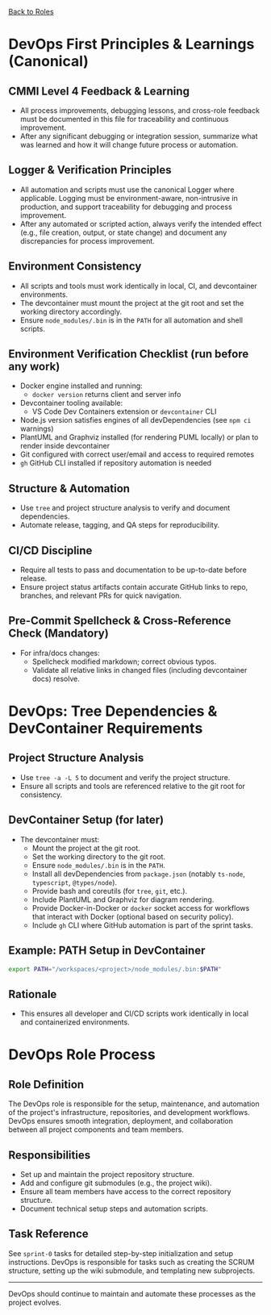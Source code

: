 <!--
SPDX-License-Identifier: AGPL-3.0-only + AI-GPL-Addendum
Copyright (c) 2025 The Web4Articles Authors
Copyleft: See AGPLv3 (./LICENSE) and AI-GPL Addendum (./AI-GPL.md)
Backlinks: /LICENSE , /AI-GPL.md
Use of `scrum.pmo` roles/process docs with AI is subject to AI-GPL copyleft unless dual-licensed.
-->

[Back to Roles](../)

# DevOps First Principles & Learnings (Canonical)

## CMMI Level 4 Feedback & Learning
- All process improvements, debugging lessons, and cross-role feedback must be documented in this file for traceability and continuous improvement.
- After any significant debugging or integration session, summarize what was learned and how it will change future process or automation.

## Logger & Verification Principles
- All automation and scripts must use the canonical Logger where applicable. Logging must be environment-aware, non-intrusive in production, and support traceability for debugging and process improvement.
- After any automated or scripted action, always verify the intended effect (e.g., file creation, output, or state change) and document any discrepancies for process improvement.

## Environment Consistency
- All scripts and tools must work identically in local, CI, and devcontainer environments.
- The devcontainer must mount the project at the git root and set the working directory accordingly.
- Ensure `node_modules/.bin` is in the `PATH` for all automation and shell scripts.

## Environment Verification Checklist (run before any work)
- Docker engine installed and running:
  - `docker version` returns client and server info
- Devcontainer tooling available:
  - VS Code Dev Containers extension or `devcontainer` CLI
- Node.js version satisfies engines of all devDependencies (see `npm ci` warnings)
- PlantUML and Graphviz installed (for rendering PUML locally) or plan to render inside devcontainer
- Git configured with correct user/email and access to required remotes
- `gh` GitHub CLI installed if repository automation is needed

## Structure & Automation
- Use `tree` and project structure analysis to verify and document dependencies.
- Automate release, tagging, and QA steps for reproducibility.

## CI/CD Discipline
- Require all tests to pass and documentation to be up-to-date before release.
- Ensure project status artifacts contain accurate GitHub links to repo, branches, and relevant PRs for quick navigation.

## Pre-Commit Spellcheck & Cross-Reference Check (Mandatory)
- For infra/docs changes:
  - Spellcheck modified markdown; correct obvious typos.
  - Validate all relative links in changed files (including devcontainer docs) resolve.

# DevOps: Tree Dependencies & DevContainer Requirements

## Project Structure Analysis
- Use `tree -a -L 5` to document and verify the project structure.
- Ensure all scripts and tools are referenced relative to the git root for consistency.

## DevContainer Setup (for later)
- The devcontainer must:
  - Mount the project at the git root.
  - Set the working directory to the git root.
  - Ensure `node_modules/.bin` is in the `PATH`.
  - Install all devDependencies from `package.json` (notably `ts-node`, `typescript`, `@types/node`).
  - Provide bash and coreutils (for `tree`, `git`, etc.).
  - Include PlantUML and Graphviz for diagram rendering.
  - Provide Docker-in-Docker or `docker` socket access for workflows that interact with Docker (optional based on security policy).
  - Include `gh` CLI where GitHub automation is part of the sprint tasks.

## Example: PATH Setup in DevContainer
```bash
export PATH="/workspaces/<project>/node_modules/.bin:$PATH"
```

## Rationale
- This ensures all developer and CI/CD scripts work identically in local and containerized environments.
# DevOps Role Process

## Role Definition
The DevOps role is responsible for the setup, maintenance, and automation of the project's infrastructure, repositories, and development workflows. DevOps ensures smooth integration, deployment, and collaboration between all project components and team members.

## Responsibilities
- Set up and maintain the project repository structure.
- Add and configure git submodules (e.g., the project wiki).
- Ensure all team members have access to the correct repository structure.
- Document technical setup steps and automation scripts.

## Task Reference
See `sprint-0` tasks for detailed step-by-step initialization and setup instructions. DevOps is responsible for tasks such as creating the SCRUM structure, setting up the wiki submodule, and templating new subprojects.

---
DevOps should continue to maintain and automate these processes as the project evolves.
